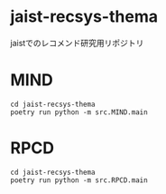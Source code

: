 # jaist-recsys-thema
jaistでのレコメンド研究用リポジトリ

# MIND

```shell
cd jaist-recsys-thema
poetry run python -m src.MIND.main
```

# RPCD
```shell
cd jaist-recsys-thema
poetry run python -m src.RPCD.main
```